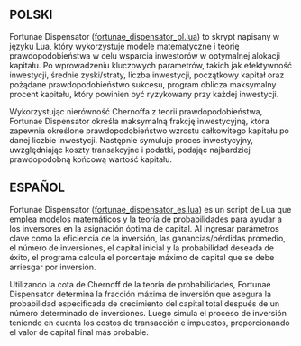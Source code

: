 ## POLSKI

Fortunae Dispensator ([fortunae_dispensator_pl.lua](https://github.com/piotrbajdek/Fortunae_Dispensator/blob/main/fortunae_dispensator_pl.lua)) to skrypt napisany w języku Lua, który wykorzystuje modele matematyczne i teorię prawdopodobieństwa w celu wsparcia inwestorów w optymalnej alokacji kapitału. Po wprowadzeniu kluczowych parametrów, takich jak efektywność inwestycji, średnie zyski/straty, liczba inwestycji, początkowy kapitał oraz pożądane prawdopodobieństwo sukcesu, program oblicza maksymalny procent kapitału, który powinien być ryzykowany przy każdej inwestycji.

Wykorzystując nierówność Chernoffa z teorii prawdopodobieństwa, Fortunae Dispensator określa maksymalną frakcję inwestycyjną, która zapewnia określone prawdopodobieństwo wzrostu całkowitego kapitału po danej liczbie inwestycji. Następnie symuluje proces inwestycyjny, uwzględniając koszty transakcyjne i podatki, podając najbardziej prawdopodobną końcową wartość kapitału.

## ESPAÑOL

Fortunae Dispensator ([fortunae_dispensator_es.lua](https://github.com/piotrbajdek/Fortunae_Dispensator/blob/main/fortunae_dispensator_es.lua)) es un script de Lua que emplea modelos matemáticos y la teoría de probabilidades para ayudar a los inversores en la asignación óptima de capital. Al ingresar parámetros clave como la eficiencia de la inversión, las ganancias/pérdidas promedio, el número de inversiones, el capital inicial y la probabilidad deseada de éxito, el programa calcula el porcentaje máximo de capital que se debe arriesgar por inversión.

Utilizando la cota de Chernoff de la teoría de probabilidades, Fortunae Dispensator determina la fracción máxima de inversión que asegura la probabilidad especificada de crecimiento del capital total después de un número determinado de inversiones. Luego simula el proceso de inversión teniendo en cuenta los costos de transacción e impuestos, proporcionando el valor de capital final más probable.
